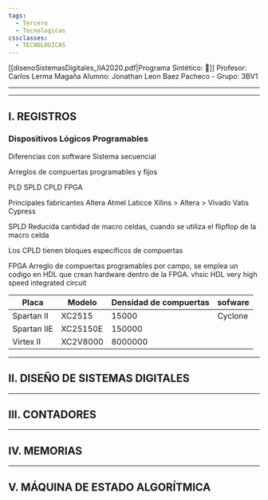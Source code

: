 ```yaml
---
tags:
  - Tercero
  - Tecnologicas
cssclasses:
  - TECNOLOGICAS
---
```

[[disenoSistemasDigitales_IIA2020.pdf|Programa Sintético: 📄]]
Profesor: Carlos Lerma Magaña
Alumno: Jonathan Leon Baez Pacheco - Grupo: 3BV1
____
____
## I.  REGISTROS

### Dispositivos Lógicos Programables

Diferencias con software
Sistema secuencial

Arreglos de compuertas programables y fijos

PLD
    SPLD
    CPLD
    FPGA

Principales fabricantes
    Altera
    Atmel
    Laticce
    Xilins > Altera > Vivado
    Vatis
    Cypress


SPLD Reducida cantidad de macro celdas, cuando se utiliza el flipflop de la macro celda

Los CPLD tienen bloques específicos de compuertas

FPGA Arreglo de compuertas programables por campo, se emplea un codigo en HDL que crean hardware dentro de la FPGA.
vhsic HDL very high speed integrated circuit

| Placa       | Modelo   | Densidad de compuertas | sofware |
| ----------- | -------- | ---------------------- | ------- |
| Spartan II  | XC2515   | 15000                  | Cyclone |
| Spartan IIE | XC25150E | 150000                 |         |
| Virtex II   | XC2V8000 | 8000000                |         |



____
## II.  DISEÑO DE SISTEMAS DIGITALES

---
## III.  CONTADORES

____
## IV.  MEMORIAS

____
## V.  MÁQUINA DE ESTADO ALGORÍTMICA


